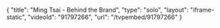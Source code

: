 {
    "title": "Ming Tsai - Behind the Brand",
    "type": "solo",
    "layout": "iframe-static",
    "videoId": "91797266",
    "url": "\/tvpembed\/91797266"
}